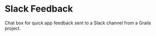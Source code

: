 Slack Feedback
=========

Chat box for quick app feedback sent to a Slack channel from a Grails project.